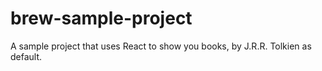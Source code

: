 # brew-sample-project
A sample project that uses React to show you books, by J.R.R. Tolkien as default.

